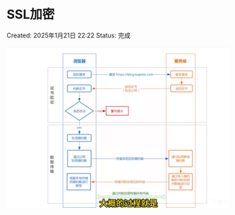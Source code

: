 # SSL加密

Created: 2025年1月21日 22:22
Status: 完成

![image.png](SSL%E5%8A%A0%E5%AF%86%201824bf1cd9988053956cc0dfcac11f5f/image.png)